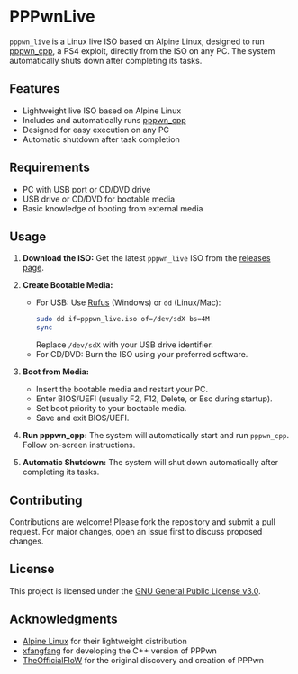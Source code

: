 # PPPwnLive

`pppwn_live` is a Linux live ISO based on Alpine Linux, designed to run [pppwn_cpp](https://github.com/xfangfang/PPPwn_cpp), a PS4 exploit, directly from the ISO on any PC. The system automatically shuts down after completing its tasks.

## Features

- Lightweight live ISO based on Alpine Linux
- Includes and automatically runs [pppwn_cpp](https://github.com/xfangfang/PPPwn_cpp)
- Designed for easy execution on any PC
- Automatic shutdown after task completion

## Requirements

- PC with USB port or CD/DVD drive
- USB drive or CD/DVD for bootable media
- Basic knowledge of booting from external media

## Usage

1. **Download the ISO:**
   Get the latest `pppwn_live` ISO from the [releases page](#).

2. **Create Bootable Media:**
   - For USB: Use [Rufus](https://rufus.ie/) (Windows) or `dd` (Linux/Mac):
     ```bash
     sudo dd if=pppwn_live.iso of=/dev/sdX bs=4M
     sync
     ```
     Replace `/dev/sdX` with your USB drive identifier.
   - For CD/DVD: Burn the ISO using your preferred software.

3. **Boot from Media:**
   - Insert the bootable media and restart your PC.
   - Enter BIOS/UEFI (usually F2, F12, Delete, or Esc during startup).
   - Set boot priority to your bootable media.
   - Save and exit BIOS/UEFI.

4. **Run pppwn_cpp:**
   The system will automatically start and run `pppwn_cpp`. Follow on-screen instructions.

5. **Automatic Shutdown:**
   The system will shut down automatically after completing its tasks.

## Contributing

Contributions are welcome! Please fork the repository and submit a pull request. For major changes, open an issue first to discuss proposed changes.

## License

This project is licensed under the [GNU General Public License v3.0](LICENSE).

## Acknowledgments

- [Alpine Linux](https://alpinelinux.org/) for their lightweight distribution
- [xfangfang](https://github.com/xfangfang/PPPwn_cpp) for developing the C++ version of PPPwn
- [TheOfficialFloW](https://github.com/TheOfficialFloW/PPPwn) for the original discovery and creation of PPPwn
